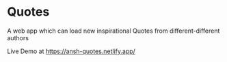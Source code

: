 # Quotes
A web app which can load new inspirational Quotes from different-different authors

Live Demo at https://ansh-quotes.netlify.app/
